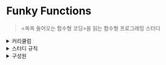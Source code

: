 # Funky Functions
> <쏙쏙 들어오는 함수형 코딩>을 읽는 함수형 프로그래밍 스터디


<details>
  <summary>커리큘럼</summary>

<table>
		<thead>
				<tr>
						<th>날짜</th>
						<th>회차</th>
						<th>범위</th>
						<th>구분</th>
						<th>내용</th>
				</tr>
		</thead>
		<tbody>
				<tr>
						<td>240619 수</td>
						<td>0회차</td>
						<td>-</td>
						<td>OT</td>
						<td>스터디 진행 관련 오리엔테이션</td>
				</tr>
				<tr>
						<td></td>
						<td>1회차</td>
						<td>Ch 1 ~ 4</td>
						<td>PART 1. 액션과 계산, 데이터</td>
						<td>
								- 쏙쏙 들어오는 함수형 코딩에 오신 것을 환영합니다<br>
								- 현실에서의 함수형 사고<br>
								- 액션과 계산, 데이터의 차이를 알기<br>
								- 액션에서 계산 빼내기
						</td>
				</tr>
				<tr>
						<td></td>
						<td>2회차</td>
						<td>Ch 5 ~ 7</td>
						<td>PART 1. 액션과 계산, 데이터</td>
						<td>
								- 더 좋은 액션 만들기<br>
								- 변경 가능한 데이터 구조를 가진 언어에서 불변성 유지하기<br>
								- 신뢰할 수 없는 코드를 쓰면서 불변성 지키기
						</td>
				</tr>
				<tr>
						<td></td>
						<td>3회차</td>
						<td>Ch 8 ~ 9</td>
						<td>PART 1. 액션과 계산, 데이터</td>
						<td>
								- 계층형 설계 I<br>
								- 계층형 설계 II
						</td>
				</tr>
				<tr>
						<td></td>
						<td>4회차</td>
						<td>Ch 10 ~ 12</td>
						<td>PART 2. 일급 추상</td>
						<td>
								- 일급 함수 I<br>
								- 일급 함수 II<br>
								- 함수형 반복
						</td>
				</tr>
				<tr>
						<td></td>
						<td>5회차</td>
						<td>Ch 13 ~ 14</td>
						<td>PART 2. 일급 추상</td>
						<td>
								- 함수형 도구 체이닝<br>
								- 중첩된 데이터에 함수형 도구 사용하기
						</td>
				</tr>
				<tr>
						<td></td>
						<td>6회차</td>
						<td>Ch 15 ~ 17</td>
						<td>PART 2. 일급 추상</td>
						<td>
								- 타임라인 격리하기<br>
								- 타임라인 사이에 자원 공유하기<br>
								- 타임라인 조율하기
						</td>
				</tr>
				<tr>
						<td></td>
						<td>7회차</td>
						<td>Ch 18 ~ 19</td>
						<td>PART 2. 일급 추상</td>
						<td>
								- 반응형 아키텍처와 어니언 아키텍처<br>
								- 함수형 프로그래밍 여행에 앞서
						</td>
				</tr>
		</tbody>
</table>

</details>

<details>
  <summary>스터디 규칙</summary>

### 모임 일정
매주 수요일 19시

### 모임 장소
공덕역 2번출구 서울창업허브 회의실

### 규칙
과제 제출
- 준비중

벌금
- 지각: 스터디 시작후 10분 이상 지각 시 1천원
- 결석: 결석 3회까지는 0원, 이후 회당 2천원
- 과제: 과제 미제출 시 1천원
  
</details>

<details>
  <summary>구성원</summary>

<table>
	<tbody>
		<tr>
			<th><img width="150px" src="https://github.com/jong-k.png" alt="김종한"/></th>
			<th></th>
			<th></th>
		</tr>
		<tr>
			<th><a href="https://github.com/jong-k" target="_blank">김종한</a></th>
			<th></th>
			<th></th>
		</tr>
		<tr>
			<th></th>
			<th></th>
      <th></th>
		</tr>		
		<tr>
			<th></th>
			<th></th>
      <th></th>
		</tr>	
	</tbody>
</table>
  
</details>
